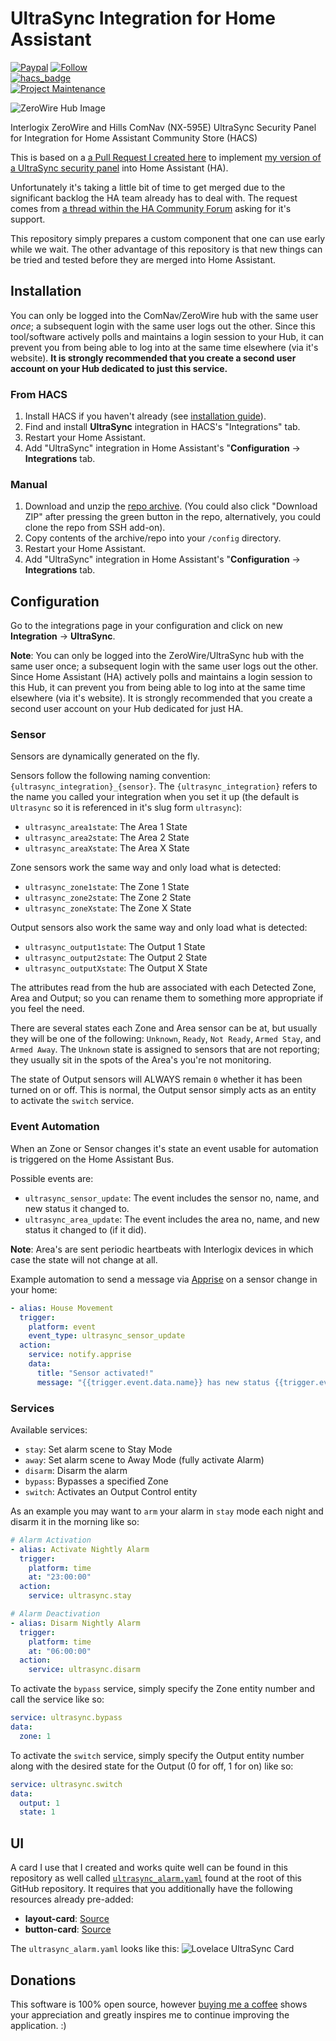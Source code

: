 # UltraSync Integration for Home Assistant

[![Paypal](https://img.shields.io/badge/paypal-donate-green.svg)](https://paypal.me/lead2gold)
[![Follow](https://img.shields.io/twitter/follow/l2gnux)](https://twitter.com/l2gnux/)<br>
[![hacs_badge](https://img.shields.io/badge/HACS-Default-orange.svg)](https://github.com/caronc/ha-ultrasync/blob/main/hacs.json)<br>
[![Project Maintenance](https://img.shields.io/badge/maintainer-%40caronc-blue)](https://github.com/caronc)

![ZeroWire Hub Image](https://raw.githubusercontent.com/caronc/ultrasync/master/static/zerowire_hub.jpeg)

Interlogix ZeroWire and Hills ComNav (NX-595E) UltraSync Security Panel for Integration for Home Assistant Community Store (HACS)

This is based on a [a Pull Request I created here](https://github.com/home-assistant/core/pull/42549) to implement [my version of a UltraSync security panel](https://github.com/caronc/ultrasync) into Home Assistant (HA).

Unfortunately it's taking a little bit of time to get merged due to the significant backlog the HA team already has to deal with. The request comes from [a thread within the HA Community Forum](https://community.home-assistant.io/t/interlogix-ultrasync/51464) asking for it's support.

This repository simply prepares a custom component that one can use early while we wait.  The other advantage of this repository is that new things can be tried and tested before they are merged into Home Assistant.

## Installation

You can only be logged into the ComNav/ZeroWire hub with the same user *once*; a subsequent login with the same user logs out the other. Since this tool/software actively polls and maintains a login session to your Hub, it can prevent you from being able to log into at the same time elsewhere (via it's website).  **It is strongly recommended that you create a second user account on your Hub dedicated to just this service.**

### From HACS

1. Install HACS if you haven't already (see [installation guide](https://hacs.netlify.com/docs/installation/manual)).
1. Find and install **UltraSync** integration in HACS's "Integrations" tab.
1. Restart your Home Assistant.
1. Add "UltraSync" integration in Home Assistant's "**Configuration** -> **Integrations** tab.

### Manual

1. Download and unzip the [repo archive](https://github.com/caronc/ha-ultrasync/archive/master.zip). (You could also click "Download ZIP" after pressing the green button in the repo, alternatively, you could clone the repo from SSH add-on).
2. Copy contents of the archive/repo into your `/config` directory.
3. Restart your Home Assistant.
4. Add "UltraSync" integration in Home Assistant's "**Configuration** -> **Integrations** tab.

## Configuration

Go to the integrations page in your configuration and click on new **Integration** -> **UltraSync**.

**Note**: You can only be logged into the ZeroWire/UltraSync hub with the same user once; a subsequent login with the same user logs out the other. Since Home Assistant (HA) actively polls and maintains a login session to this Hub, it can prevent you from being able to log into at the same time elsewhere (via it's website). It is strongly recommended that you create a second user account on your Hub dedicated for just HA.

### Sensor

Sensors are dynamically generated on the fly.

Sensors follow the following naming convention: `{ultrasync_integration}_{sensor}`.  The `{ultrasync_integration}` refers to the name you called your integration when you set it up (the default is `Ultrasync` so it is referenced in it's slug form `ultrasync`):

- `ultrasync_area1state`: The Area 1 State
- `ultrasync_area2state`: The Area 2 State
- `ultrasync_areaXstate`: The Area X State

Zone sensors work the same way and only load what is detected:

- `ultrasync_zone1state`: The Zone 1 State
- `ultrasync_zone2state`: The Zone 2 State
- `ultrasync_zoneXstate`: The Zone X State

Output sensors also work the same way and only load what is detected:

- `ultrasync_output1state`: The Output 1 State
- `ultrasync_output2state`: The Output 2 State
- `ultrasync_outputXstate`: The Output X State

The attributes read from the hub are associated with each Detected Zone, Area and Output; so you can rename them to something more appropriate if you feel the need.

There are several states each Zone and Area sensor can be at, but usually they will be one of the following: `Unknown`, `Ready`, `Not Ready`, `Armed Stay`, and `Armed Away`.  The `Unknown` state is assigned to sensors that are not reporting; they usually sit in the spots of the Area's you're not monitoring.

The state of Output sensors will ALWAYS remain `0` whether it has been turned on or off. This is normal, the Output sensor simply acts as an entity to activate the `switch` service.

### Event Automation

When an Zone or Sensor changes it's state an event usable for automation is triggered on the Home Assistant Bus.

Possible events are:

- `ultrasync_sensor_update`: The event includes the sensor no, name, and new status it changed to.
- `ultrasync_area_update`: The event includes the area no, name, and new status it changed to (if it did).

**Note**: Area's are sent periodic heartbeats with Interlogix devices in which case the state will not change at all.

Example automation to send a message via [Apprise](https://www.home-assistant.io/integrations/apprise/) on a sensor change in your home:

```yaml
- alias: House Movement
  trigger:
    platform: event
    event_type: ultrasync_sensor_update
  action:
    service: notify.apprise
    data:
      title: "Sensor activated!"
      message: "{{trigger.event.data.name}} has new status {{trigger.event.data.status}}"
```

### Services

Available services:

- `stay`: Set alarm scene to Stay Mode
- `away`: Set alarm scene to Away Mode (fully activate Alarm)
- `disarm`: Disarm the alarm
- `bypass`: Bypasses a specified Zone
- `switch`: Activates an Output Control entity

As an example you may want to `arm` your alarm in `stay` mode each night and disarm it in the morning like so:

```yaml
# Alarm Activation
- alias: Activate Nightly Alarm
  trigger:
    platform: time
    at: "23:00:00"
  action:
    service: ultrasync.stay

# Alarm Deactivation
- alias: Disarm Nightly Alarm
  trigger:
    platform: time
    at: "06:00:00"
  action:
    service: ultrasync.disarm
```
To activate the `bypass` service, simply specify the Zone entity number and call the service like so:

``` yaml
service: ultrasync.bypass
data:
  zone: 1

```

To activate the `switch` service, simply specify the Output entity number along with the desired state for the Output (0 for off, 1 for on) like so:

``` yaml
service: ultrasync.switch
data:
  output: 1
  state: 1
```


## UI

A card I use that I created and works quite well can be found in this repository as well called [`ultrasync_alarm.yaml`](https://raw.githubusercontent.com/caronc/ha-ultrasync/main/ultrasync_alarm.yaml) found at the root of this GitHub repository.  It requires that you additionally have the following resources already pre-added:

- **layout-card**: [Source](https://github.com/thomasloven/lovelace-layout-card)
- **button-card**: [Source](https://github.com/custom-cards/button-card)

The `ultrasync_alarm.yaml` looks like this:
![Lovelace UltraSync Card](https://raw.githubusercontent.com/caronc/ha-ultrasync/main/ultrasync_alarm-card-preview.gif)

## Donations

This software is 100% open source, however [buying me a coffee](https://paypal.me/lead2gold?locale.x=en_US) shows your appreciation and greatly inspires me to continue improving the application. :)
